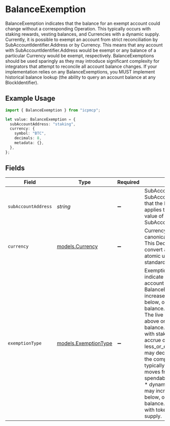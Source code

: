 # BalanceExemption

BalanceExemption indicates that the balance for an exempt account could change without a corresponding Operation. This typically occurs with staking rewards, vesting balances, and Currencies with a dynamic supply. Currently, it is possible to exempt an account from strict reconciliation by SubAccountIdentifier.Address or by Currency. This means that any account with SubAccountIdentifier.Address would be exempt or any balance of a particular Currency would be exempt, respectively. BalanceExemptions should be used sparingly as they may introduce significant complexity for integrators that attempt to reconcile all account balance changes. If your implementation relies on any BalanceExemptions, you MUST implement historical balance lookup (the ability to query an account balance at any BlockIdentifier).

## Example Usage

```typescript
import { BalanceExemption } from "icpmcp";

let value: BalanceExemption = {
  subAccountAddress: "staking",
  currency: {
    symbol: "BTC",
    decimals: 8,
    metadata: {},
  },
};
```

## Fields

| Field                                                                                                                                                                                                                                                                                                                                                                                                                                                                                                                                                                                                                                                                             | Type                                                                                                                                                                                                                                                                                                                                                                                                                                                                                                                                                                                                                                                                              | Required                                                                                                                                                                                                                                                                                                                                                                                                                                                                                                                                                                                                                                                                          | Description                                                                                                                                                                                                                                                                                                                                                                                                                                                                                                                                                                                                                                                                       | Example                                                                                                                                                                                                                                                                                                                                                                                                                                                                                                                                                                                                                                                                           |
| --------------------------------------------------------------------------------------------------------------------------------------------------------------------------------------------------------------------------------------------------------------------------------------------------------------------------------------------------------------------------------------------------------------------------------------------------------------------------------------------------------------------------------------------------------------------------------------------------------------------------------------------------------------------------------- | --------------------------------------------------------------------------------------------------------------------------------------------------------------------------------------------------------------------------------------------------------------------------------------------------------------------------------------------------------------------------------------------------------------------------------------------------------------------------------------------------------------------------------------------------------------------------------------------------------------------------------------------------------------------------------- | --------------------------------------------------------------------------------------------------------------------------------------------------------------------------------------------------------------------------------------------------------------------------------------------------------------------------------------------------------------------------------------------------------------------------------------------------------------------------------------------------------------------------------------------------------------------------------------------------------------------------------------------------------------------------------- | --------------------------------------------------------------------------------------------------------------------------------------------------------------------------------------------------------------------------------------------------------------------------------------------------------------------------------------------------------------------------------------------------------------------------------------------------------------------------------------------------------------------------------------------------------------------------------------------------------------------------------------------------------------------------------- | --------------------------------------------------------------------------------------------------------------------------------------------------------------------------------------------------------------------------------------------------------------------------------------------------------------------------------------------------------------------------------------------------------------------------------------------------------------------------------------------------------------------------------------------------------------------------------------------------------------------------------------------------------------------------------- |
| `subAccountAddress`                                                                                                                                                                                                                                                                                                                                                                                                                                                                                                                                                                                                                                                               | *string*                                                                                                                                                                                                                                                                                                                                                                                                                                                                                                                                                                                                                                                                          | :heavy_minus_sign:                                                                                                                                                                                                                                                                                                                                                                                                                                                                                                                                                                                                                                                                | SubAccountAddress is the SubAccountIdentifier.Address that the BalanceExemption applies to (regardless of the value of SubAccountIdentifier.Metadata).                                                                                                                                                                                                                                                                                                                                                                                                                                                                                                                            | staking                                                                                                                                                                                                                                                                                                                                                                                                                                                                                                                                                                                                                                                                           |
| `currency`                                                                                                                                                                                                                                                                                                                                                                                                                                                                                                                                                                                                                                                                        | [models.Currency](../models/currency.md)                                                                                                                                                                                                                                                                                                                                                                                                                                                                                                                                                                                                                                          | :heavy_minus_sign:                                                                                                                                                                                                                                                                                                                                                                                                                                                                                                                                                                                                                                                                | Currency is composed of a canonical Symbol and Decimals. This Decimals value is used to convert an Amount.Value from atomic units (Satoshis) to standard units (Bitcoins).                                                                                                                                                                                                                                                                                                                                                                                                                                                                                                        |                                                                                                                                                                                                                                                                                                                                                                                                                                                                                                                                                                                                                                                                                   |
| `exemptionType`                                                                                                                                                                                                                                                                                                                                                                                                                                                                                                                                                                                                                                                                   | [models.ExemptionType](../models/exemptiontype.md)                                                                                                                                                                                                                                                                                                                                                                                                                                                                                                                                                                                                                                | :heavy_minus_sign:                                                                                                                                                                                                                                                                                                                                                                                                                                                                                                                                                                                                                                                                | ExemptionType is used to indicate if the live balance for an account subject to a BalanceExemption could increase above, decrease below, or equal the computed balance. * greater_or_equal: The live balance may increase above or equal the computed balance. This typically   occurs with staking rewards that accrue on each block. * less_or_equal: The live balance may decrease below or equal the computed balance. This typically   occurs as balance moves from locked to spendable on a vesting account. * dynamic: The live balance may increase above, decrease below, or equal the computed balance. This   typically occurs with tokens that have a dynamic supply. |                                                                                                                                                                                                                                                                                                                                                                                                                                                                                                                                                                                                                                                                                   |